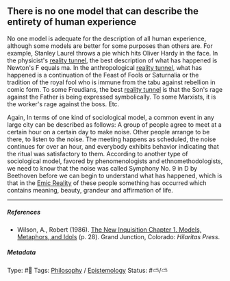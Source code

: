 ## There is no one model that can describe the entirety of human experience

No one model is adequate for the description of all human experience, although some models are better for some purposes than others are. For example, Stanley Laurel throws a pie which hits Oliver Hardy in the face. In the physicist's [reality tunnel](Reality%20tunnel.md), the best description of what has happened is Newton's F equals ma. In the anthropological [reality tunnel](Reality%20tunnel.md), what has happened is a continuation of the Feast of Fools or Saturnalia or the tradition of the royal fool who is immune from the tabu against rebellion in comic form. To some Freudians, the best [reality tunnel](Reality%20tunnel.md) is that the Son's rage against the Father is being expressed symbolically. To some Marxists, it is the worker's rage against the boss. Etc. 

Again, In terms of one kind of sociological model, a common event in any large city can be described as follows: A group of people agree to meet at a certain hour on a certain day to make noise. Other people arrange to be there, to listen to the noise. The meeting happens as scheduled, the noise continues for over an hour, and everybody exhibits behavior indicating that the ritual was satisfactory to them. According to another type of sociological model, favored by phenomenologists and ethnomethodologists, we need to know that the noise was called Symphony No. 9 in D by Beethoven before we can begin to understand what has happened, which is that in the [Emic Reality](Emic%20Reality.md) of these people something has occurred which contains meaning, beauty, grandeur and affirmation of life. 

---

##### References

* Wilson, A., Robert (1986). [The New Inquisition Chapter 1. Models, Metaphors, and Idols](The%20New%20Inquisition%20Chapter%201.%20Models,%20Metaphors,%20and%20Idols.md) (p. 28). Grand Junction, Colorado: *Hilaritas Press*.

##### Metadata

Type: #🔴 
Tags: [Philosophy](Philosophy.md) / [Epistemology](Epistemology.md) 
Status: #⛅️/⛅️ 
